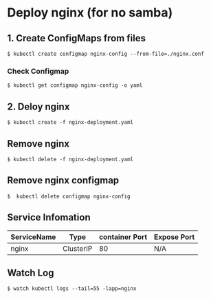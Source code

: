 # Deploy nginx (for no samba)

## 1. Create ConfigMaps from files

```shell
$ kubectl create configmap nginx-config --from-file=./nginx.conf
```
### Check Configmap

```shell
$ kubectl get configmap nginx-config -o yaml
```

## 2. Deloy nginx

```shell
$ kubectl create -f nginx-deployment.yaml
```

## Remove nginx

```shell
$ kubectl delete -f nginx-deployment.yaml
```

## Remove nginx configmap

```shell
$  kubectl delete configmap nginx-config
```

## Service Infomation
|ServiceName|Type|container Port|Expose Port|
|-|-|-|-|
|nginx|ClusterIP|80|N/A|

## Watch Log

```shell
$ watch kubectl logs --tail=55 -lapp=nginx
```
